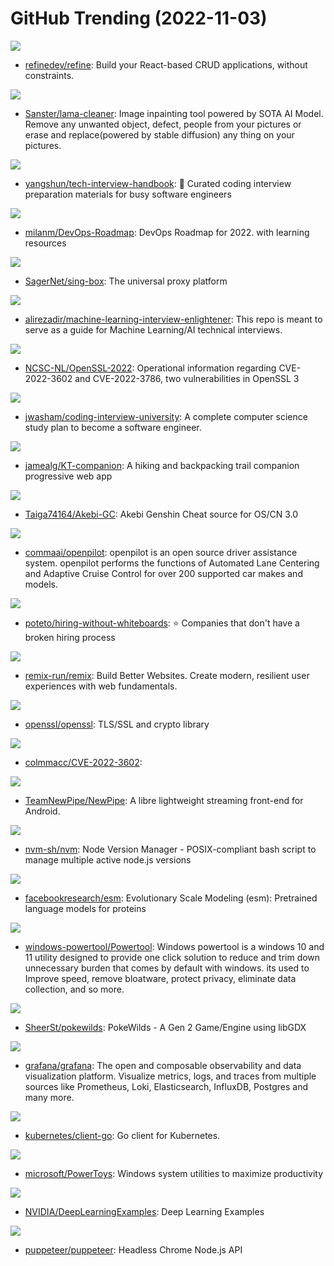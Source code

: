 # GitHub Trending (2022-11-03)

![](https://img.shields.io/badge/TypeScript-New%20147-green?style=flat-square&logo=appveyor)
- [refinedev/refine](https://github.com/refinedev/refine): Build your React-based CRUD applications, without constraints.

![](https://img.shields.io/badge/Python-New%20242-green?style=flat-square&logo=appveyor)
- [Sanster/lama-cleaner](https://github.com/Sanster/lama-cleaner): Image inpainting tool powered by SOTA AI Model. Remove any unwanted object, defect, people from your pictures or erase and replace(powered by stable diffusion) any thing on your pictures.

![](https://img.shields.io/badge/TypeScript-New%20210-green?style=flat-square&logo=appveyor)
- [yangshun/tech-interview-handbook](https://github.com/yangshun/tech-interview-handbook): 💯 Curated coding interview preparation materials for busy software engineers

![](https://img.shields.io/badge/none-New%20453-green?style=flat-square&logo=appveyor)
- [milanm/DevOps-Roadmap](https://github.com/milanm/DevOps-Roadmap): DevOps Roadmap for 2022. with learning resources

![](https://img.shields.io/badge/Go-New%2044-green?style=flat-square&logo=appveyor)
- [SagerNet/sing-box](https://github.com/SagerNet/sing-box): The universal proxy platform

![](https://img.shields.io/badge/Jupyter%20Notebook-New%2083-green?style=flat-square&logo=appveyor)
- [alirezadir/machine-learning-interview-enlightener](https://github.com/alirezadir/machine-learning-interview-enlightener): This repo is meant to serve as a guide for Machine Learning/AI technical interviews.

![](https://img.shields.io/badge/none-New%2090-green?style=flat-square&logo=appveyor)
- [NCSC-NL/OpenSSL-2022](https://github.com/NCSC-NL/OpenSSL-2022): Operational information regarding CVE-2022-3602 and CVE-2022-3786, two vulnerabilities in OpenSSL 3

![](https://img.shields.io/badge/none-New%20162-green?style=flat-square&logo=appveyor)
- [jwasham/coding-interview-university](https://github.com/jwasham/coding-interview-university): A complete computer science study plan to become a software engineer.

![](https://img.shields.io/badge/JavaScript-New%2050-green?style=flat-square&logo=appveyor)
- [jamealg/KT-companion](https://github.com/jamealg/KT-companion): A hiking and backpacking trail companion progressive web app

![](https://img.shields.io/badge/C%2B%2B-New%2057-green?style=flat-square&logo=appveyor)
- [Taiga74164/Akebi-GC](https://github.com/Taiga74164/Akebi-GC): Akebi Genshin Cheat source for OS/CN 3.0

![](https://img.shields.io/badge/Python-New%2041-green?style=flat-square&logo=appveyor)
- [commaai/openpilot](https://github.com/commaai/openpilot): openpilot is an open source driver assistance system. openpilot performs the functions of Automated Lane Centering and Adaptive Cruise Control for over 200 supported car makes and models.

![](https://img.shields.io/badge/JavaScript-New%20218-green?style=flat-square&logo=appveyor)
- [poteto/hiring-without-whiteboards](https://github.com/poteto/hiring-without-whiteboards): ⭐️ Companies that don't have a broken hiring process

![](https://img.shields.io/badge/TypeScript-New%20208-green?style=flat-square&logo=appveyor)
- [remix-run/remix](https://github.com/remix-run/remix): Build Better Websites. Create modern, resilient user experiences with web fundamentals.

![](https://img.shields.io/badge/C-New%2088-green?style=flat-square&logo=appveyor)
- [openssl/openssl](https://github.com/openssl/openssl): TLS/SSL and crypto library

![](https://img.shields.io/badge/Python-New%2031-green?style=flat-square&logo=appveyor)
- [colmmacc/CVE-2022-3602](https://github.com/colmmacc/CVE-2022-3602): 

![](https://img.shields.io/badge/Java-New%2094-green?style=flat-square&logo=appveyor)
- [TeamNewPipe/NewPipe](https://github.com/TeamNewPipe/NewPipe): A libre lightweight streaming front-end for Android.

![](https://img.shields.io/badge/Shell-New%2037-green?style=flat-square&logo=appveyor)
- [nvm-sh/nvm](https://github.com/nvm-sh/nvm): Node Version Manager - POSIX-compliant bash script to manage multiple active node.js versions

![](https://img.shields.io/badge/Python-New%2044-green?style=flat-square&logo=appveyor)
- [facebookresearch/esm](https://github.com/facebookresearch/esm): Evolutionary Scale Modeling (esm): Pretrained language models for proteins

![](https://img.shields.io/badge/none-New%2037-green?style=flat-square&logo=appveyor)
- [windows-powertool/Powertool](https://github.com/windows-powertool/Powertool): Windows powertool is a windows 10 and 11 utility designed to provide one click solution to reduce and trim down unnecessary burden that comes by default with windows. its used to Improve speed, remove bloatware, protect privacy, eliminate data collection, and so more.

![](https://img.shields.io/badge/Assembly-New%2071-green?style=flat-square&logo=appveyor)
- [SheerSt/pokewilds](https://github.com/SheerSt/pokewilds): PokeWilds - A Gen 2 Game/Engine using libGDX

![](https://img.shields.io/badge/TypeScript-New%2069-green?style=flat-square&logo=appveyor)
- [grafana/grafana](https://github.com/grafana/grafana): The open and composable observability and data visualization platform. Visualize metrics, logs, and traces from multiple sources like Prometheus, Loki, Elasticsearch, InfluxDB, Postgres and many more.

![](https://img.shields.io/badge/Go-New%2067-green?style=flat-square&logo=appveyor)
- [kubernetes/client-go](https://github.com/kubernetes/client-go): Go client for Kubernetes.

![](https://img.shields.io/badge/C%23-New%20163-green?style=flat-square&logo=appveyor)
- [microsoft/PowerToys](https://github.com/microsoft/PowerToys): Windows system utilities to maximize productivity

![](https://img.shields.io/badge/Python-New%20111-green?style=flat-square&logo=appveyor)
- [NVIDIA/DeepLearningExamples](https://github.com/NVIDIA/DeepLearningExamples): Deep Learning Examples

![](https://img.shields.io/badge/TypeScript-New%2043-green?style=flat-square&logo=appveyor)
- [puppeteer/puppeteer](https://github.com/puppeteer/puppeteer): Headless Chrome Node.js API

